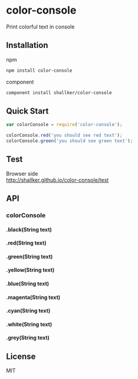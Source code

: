 color-console
==========

Print colorful text in console

## Installation
npm
```bash
npm install color-console
```

component
```bash
component install shallker/color-console
```

## Quick Start
```javascript
var colorConsole = require('color-console');

colorConsole.red('you should see red text');
colorConsole.green('you should see green text');
```

## Test
Browser side   
http://shallker.github.io/color-console/test   


## API
### colorConsole
#### .black(String text)
#### .red(String text)
#### .green(String text)
#### .yellow(String text)
#### .blue(String text)
#### .magenta(String text)
#### .cyan(String text)
#### .white(String text)
#### .grey(String text)


## License

  MIT

